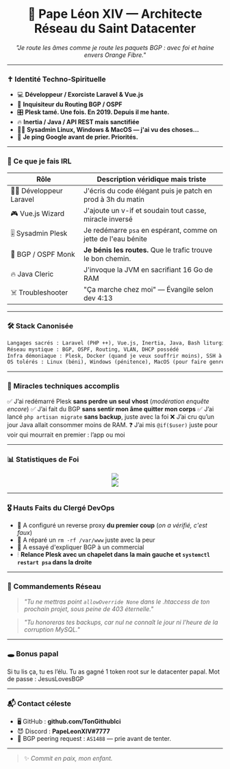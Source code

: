 <h1 align="center">👑 Pape Léon XIV — Architecte Réseau du Saint Datacenter</h1>
<p align="center">
  <i>"Je route les âmes comme je route les paquets BGP : avec foi et haine envers Orange Fibre."</i>
</p>

---

### ✝️ Identité Techno-Spirituelle

- 💻 **Développeur / Exorciste Laravel & Vue.js**
- 🚦 **Inquisiteur du Routing BGP / OSPF**
- 🎛 **Plesk tamé. Une fois. En 2019. Depuis il me hante.**
- 🔥 **Inertia / Java / API REST mais sanctifiée**
- 🧙‍♂️ **Sysadmin Linux, Windows & MacOS — j'ai vu des choses...**
- 📡 **Je ping Google avant de prier. Priorités.**

---

### 🤡 Ce que je fais IRL

| Rôle | Description véridique mais triste |
|------|----------------------------------|
| 🧑‍💻 Développeur Laravel | J'écris du code élégant puis je patch en prod à 3h du matin |
| 🎮 Vue.js Wizard | J'ajoute un v-if et soudain tout casse, miracle inversé |
| 🎚 Sysadmin Plesk | Je redémarre `psa` en espérant, comme on jette de l'eau bénite |
| 📡 BGP / OSPF Monk | **Je bénis les routes.** Que le trafic trouve le bon chemin. |
| 🔥 Java Cleric | J'invoque la JVM en sacrifiant 16 Go de RAM |
| ☠️ Troubleshooter | "Ça marche chez moi" — Évangile selon dev 4:13 |

---

### 🛠️ Stack Canonisée

```txt
Langages sacrés : Laravel (PHP ++), Vue.js, Inertia, Java, Bash liturgique
Réseau mystique : BGP, OSPF, Routing, VLAN, DHCP possédé
Infra démoniaque : Plesk, Docker (quand je veux souffrir moins), SSH à 4h du mat
OS tolérés : Linux (béni), Windows (pénitence), MacOS (pour faire genre au Starbucks)
````

---

### 🚨 Miracles techniques accomplis

✅ J’ai redémarré Plesk **sans perdre un seul vhost** (*modération enquête encore*)
✅ J’ai fait du BGP **sans sentir mon âme quitter mon corps**
✅ J’ai lancé `php artisan migrate` **sans backup**, juste avec la foi
❌ J’ai cru qu’un jour Java allait consommer moins de RAM.
❓ J’ai mis `@if($user)` juste pour voir qui mourrait en premier : l’app ou moi

---

### 📊 Statistiques de Foi

<p align="center">
  <img src="https://github-readme-stats.vercel.app/api?username=TonGithubIci&show_icons=true&theme=merko" />
  <br>
  <img src="https://github-readme-streak-stats.herokuapp.com/?user=TonGithubIci&theme=merko" />
</p>

---

### 🎖 Hauts Faits du Clergé DevOps

* 🥇 A configuré un reverse proxy **du premier coup** (*on a vérifié, c'est faux*)
* 🧯 A réparé un `rm -rf /var/www` juste avec la peur
* 🤬 A essayé d'expliquer BGP à un commercial
* 🕯 **Relance Plesk avec un chapelet dans la main gauche et `systemctl restart psa` dans la droite**

---

### 📜 Commandements Réseau

> *"Tu ne mettras point `allowOverride None` dans le .htaccess de ton prochain projet, sous peine de 403 éternelle."*

> *"Tu honoreras tes backups, car nul ne connaît le jour ni l’heure de la corruption MySQL."*

---

### 🕳 Bonus papal
Si tu lis ça, tu es l’élu. Tu as gagné 1 token root sur le datacenter papal. Mot de passe : JesusLovesBGP

---

### 📬 Contact céleste

* 🖥 GitHub : **github.com/TonGithubIci**
* 😈 Discord : **PapeLeonXIV#7777**
* 📡 BGP peering request : `AS1488` — prie avant de tenter.

---

> ✨ *Commit en paix, mon enfant.*
